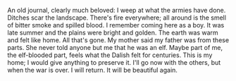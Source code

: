 An old journal, clearly much beloved:
I weep at what the armies have done. Ditches scar the landscape. There's fire everywhere; all around is the smell of bitter smoke and spilled blood. I remember coming here as a boy. It was late summer and the plains were bright and golden. The earth was warm and felt like home.
All that's gone.
My mother said my father was from these parts. She never told anyone but me that he was an elf. Maybe part of me, the elf-blooded part, feels what the Dalish felt for centuries. This is my home; I would give anything to preserve it.
I'll go now with the others, but when the war is over. I will return. It will be beautiful again.